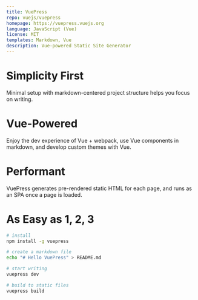 ```yaml
---
title: VuePress
repo: vuejs/vuepress
homepage: https://vuepress.vuejs.org
language: JavaScript (Vue)
license: MIT
templates: Markdown, Vue
description: Vue-powered Static Site Generator
---
```


# Simplicity First

Minimal setup with markdown-centered project structure helps you focus on writing.

# Vue-Powered

Enjoy the dev experience of Vue + webpack, use Vue components in markdown, and develop custom themes with Vue.

# Performant

VuePress generates pre-rendered static HTML for each page, and runs as an SPA once a page is loaded.

# As Easy as 1, 2, 3

```bash
# install
npm install -g vuepress

# create a markdown file
echo "# Hello VuePress" > README.md

# start writing
vuepress dev

# build to static files
vuepress build
```
